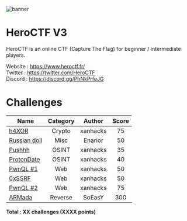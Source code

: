 ![banner](https://pbs.twimg.com/profile_banners/815907006708060160/1586530306/1500x500)

# HeroCTF V3

HeroCTF is an online CTF (Capture The Flag) for beginner / intermediate players.

Website : https://www.heroctf.fr/ <br>
Twitter : https://twitter.com/HeroCTF <br>
Discord : https://discord.gg/PhNkPrfeJG

# Challenges

| Name                                                             | Category      | Author     | Score  |
|------------------------------------------------------------------|:-------------:|:----------:|:------:|
| [h4XOR](Crypto/h4XOR)                                            | Crypto        | xanhacks   | 75     |
| [Russian doll](Misc/Russian_doll)                                | Misc          | Enarior    | 50     |
| [Pushhh](OSINT/Pushhh)                                           | OSINT         | xanhacks   | 35     |
| [ProtonDate](OSINT/ProtonDate)                                   | OSINT         | xanhacks   | 40     |
| [PwnQL #1](Web/PwnQL_1)                                          | Web           | xanhacks   | 50     |
| [0xSSRF](Web/0xSSRF)                                             | Web           | xanhacks   | 50     |
| [PwnQL #2](Web/PwnQL_2)                                          | Web           | xanhacks   | 75     |
| [ARMada](Reverse/ARMada)                                         | Reverse       | SoEasY     | 300    |


**Total : XX challenges (XXXX points)**